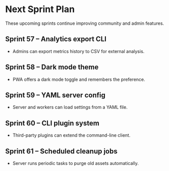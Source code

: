 # Next Sprint Plan

These upcoming sprints continue improving community and admin features.

## Sprint 57 – Analytics export CLI
* Admins can export metrics history to CSV for external analysis.

## Sprint 58 – Dark mode theme
* PWA offers a dark mode toggle and remembers the preference.

## Sprint 59 – YAML server config
* Server and workers can load settings from a YAML file.

## Sprint 60 – CLI plugin system
* Third-party plugins can extend the command-line client.

## Sprint 61 – Scheduled cleanup jobs
* Server runs periodic tasks to purge old assets automatically.
